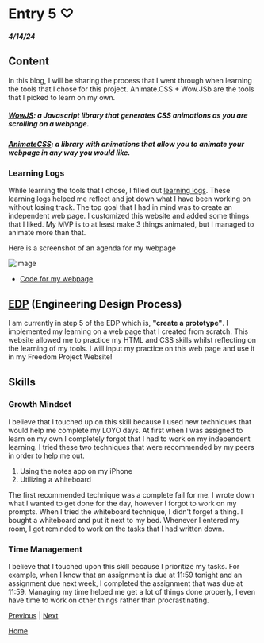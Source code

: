 # Entry 5 ♡
##### 4/14/24

## Content

In this blog, I will be sharing the process that I went through when learning the tools that I chose for this project. Animate.CSS + Wow.JSb are the tools that I picked to learn on my own.


##### [WowJS](https://wowjs.uk/): a Javascript library that generates CSS animations as you are scrolling on a webpage.


##### [AnimateCSS](https://animate.style/): a library with animations that allow you to animate your webpage in any way you would like.


### Learning Logs

While learning the tools that I chose, I filled out [learning logs](../tool/learning-log.md). These learning logs helped me reflect and jot down what I have been working on without losing track. The top goal that I had in mind was to create an independent web page. I customized this website and added some things that I liked.  My MVP is to at least make 3 things animated, but I managed to animate more than that.

Here is a screenshot of an agenda for my webpage 

![image](https://github.com/liane4323/sep10-freedom-project/assets/146861765/ad51f89e-da57-4df4-b58d-ff6ca90df748)


* [Code for my webpage](../tool/index.html)


## [EDP](https://hstatsep.github.io/students/#edp) (Engineering Design Process)

I am currently in step 5 of the EDP which is, **"create a prototype"**. I implemented my learning on a web page that I created from scratch. This website allowed me to practice my HTML and CSS skills whilst reflecting on the learning of my tools. I will input my practice on this web page and use it in my Freedom Project Website!




## Skills


### Growth Mindset
I believe that I touched up on this skill because I used new techniques that would help me complete my LOYO days. At first when I was assigned to learn on my own I completely forgot that I had to work on my independent learning. I tried these two techniques that were recommended by my peers in order to help me out.


1. Using the notes app on my iPhone
2. Utilizing a whiteboard


The first recommended technique was a complete fail for me. I wrote down what I wanted to get done for the day, however I forgot to work on my prompts. When I tried the whiteboard technique, I didn't forget a thing. I bought a whiteboard and put it next to my bed. Whenever I entered my room, I got reminded to work on the tasks that I had written down.


### Time Management
I believe that I touched upon this skill because I prioritize my tasks. For example, when I know that an assignment is due at 11:59 tonight and an assignment due next week, I completed the assignment that was due at 11:59. Managing my time helped me get a lot of things done properly, I even have time to work on other things rather than procrastinating.

[Previous](entry04.md) | [Next](entry06.md)

[Home](../README.md)
